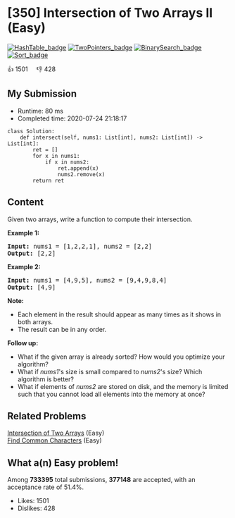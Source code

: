 # [350] Intersection of Two Arrays II (Easy)

[![HashTable_badge](https://img.shields.io/badge/topic-HashTable-green.svg)](https://leetcode.com/problems/intersection-of-two-arrays-ii/)  [![TwoPointers_badge](https://img.shields.io/badge/topic-TwoPointers-green.svg)](https://leetcode.com/problems/intersection-of-two-arrays-ii/)  [![BinarySearch_badge](https://img.shields.io/badge/topic-BinarySearch-green.svg)](https://leetcode.com/problems/intersection-of-two-arrays-ii/)  [![Sort_badge](https://img.shields.io/badge/topic-Sort-green.svg)](https://leetcode.com/problems/intersection-of-two-arrays-ii/) 

:+1: 1501 &nbsp; &nbsp; :thumbsdown: 428

## My Submission

- Runtime: 80 ms
- Completed time: 2020-07-24 21:18:17

```python3
class Solution:
    def intersect(self, nums1: List[int], nums2: List[int]) -> List[int]:
        ret = []
        for x in nums1:
            if x in nums2:
                ret.append(x)
                nums2.remove(x)
        return ret
```

## Content
<p>Given two arrays, write a function to compute their intersection.</p>

<p><strong>Example 1:</strong></p>

<pre>
<strong>Input: </strong>nums1 = <span id="example-input-1-1">[1,2,2,1]</span>, nums2 = <span id="example-input-1-2">[2,2]</span>
<strong>Output: </strong><span id="example-output-1">[2,2]</span>
</pre>

<div>
<p><strong>Example 2:</strong></p>

<pre>
<strong>Input: </strong>nums1 = <span id="example-input-2-1">[4,9,5]</span>, nums2 = <span id="example-input-2-2">[9,4,9,8,4]</span>
<strong>Output: </strong><span id="example-output-2">[4,9]</span></pre>
</div>

<p><b>Note:</b></p>

<ul>
	<li>Each element in the result should appear as many times as it shows in both arrays.</li>
	<li>The result can be in any order.</li>
</ul>

<p><b>Follow up:</b></p>

<ul>
	<li>What if the given array is already sorted? How would you optimize your algorithm?</li>
	<li>What if <i>nums1</i>&#39;s size is small compared to <i>nums2</i>&#39;s size? Which algorithm is better?</li>
	<li>What if elements of <i>nums2</i> are stored on disk, and the memory is limited such that you cannot load all elements into the memory at once?</li>
</ul>


## Related Problems
[Intersection of Two Arrays](https://leetcode.com/problems/intersection-of-two-arrays/) (Easy) <br>
[Find Common Characters](https://leetcode.com/problems/find-common-characters/) (Easy) <br>

## What a(n) Easy problem!
Among **733395** total submissions, **377148** are accepted, with an acceptance rate of 51.4%. <br>

- Likes: 1501
- Dislikes: 428

